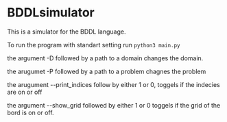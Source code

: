 # BDDLsimulator
This is a simulator for the BDDL language. 

To run the program with standart setting run `python3 main.py`

the argument -D followed by a path to a domain changes the domain.

the arugumet -P followed by a path to a problem chagnes the problem

the arugument --print_indices follow by either 1 or 0, toggels if the indecies are on or off

the argument --show_grid followed by either 1 or 0 toggels if the grid of the bord is on or off.
